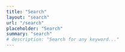 ```yaml
---
title: "Search"
layout: "search"
url: "/search"
placeholder: "Search"
summary: "search"
# description: "Search for any keyword..."
---
```

